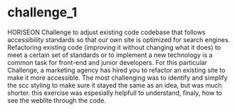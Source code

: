 # challenge_1
HORISEON
Challenge to adjust existing code codebase that follows accessibility standards so that our own site is optimized for search engines. Refactoring existing code (improving it without changing what it does) to meet a certain set of standards or to implement a new technology is a common task for front-end and junior developers. For this particular Challenge, a marketing agency has hired you to refactor an existing site to make it more accessible. The most challenging was to identify and simplify the scc styling to make sure it stayed the same as an idea, but was much shorter. this exercise was espesially helpfull to understand, finaly, how to see the weblite through the code.
